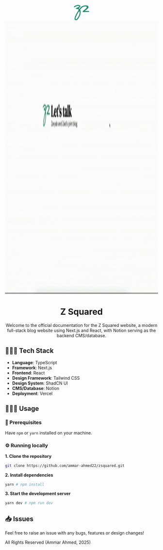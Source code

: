 <div align="center">
    <img src="./public/logo-brand.png" height="50" width="50" />
    <img src="./public/zsquared-home.gif" width="1600" height="900" />
    <h1>Z Squared</h1>
    <p>Welcome to the official documentation for the Z Squared website, a modern full-stack blog website using Next.js and React, with Notion serving as the backend CMS/database.</p>
</div>

## 👨🏾‍💻 Tech Stack
- **Language**: TypeScript
- **Framework**: Next.js
- **Frontend**: React
- **Design Framework**: Tailwind CSS
- **Design System**: ShadCN UI
- **CMS/Database**: Notion
- **Deployment**: Vercel

## 🤸🏾‍♂️ Usage

### 🚧 Prerequisites
Have `npm` or `yarn` installed on your machine.

### ⚙️  Running locally
**1. Clone the repository**
```bash
git clone https://github.com/ammar-ahmed22/zsquared.git
```

**2. Install dependencies**
```bash
yarn # npm install
```

**3. Start the development server**
```bash
yarn dev # npm run dev
```

## 📥 Issues
Feel free to raise an issue with any bugs, features or design changes!

All Rights Reserved (Ammar Ahmed, 2025)
